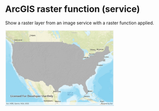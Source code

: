 # ArcGIS raster function (service)

Show a raster layer from an image service with a raster function applied.

<img src="RasterLayerRasterFunction.jpg" width="350"/>
